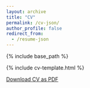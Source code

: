 ```yaml
---
layout: archive
title: "CV"
permalink: /cv-json/
author_profile: false
redirect_from:
  - /resume-json
---
```


{% include base_path %}

{% include cv-template.html %}

<div class="cv-download-links">
  <a href="https://github.com/Futianlin/FUTianlin-CityU/tree/master/files/FU Tianlin CV.pdf" class="btn btn--primary">Download CV as PDF</a>
</div>

